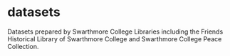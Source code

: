 # datasets
Datasets prepared by Swarthmore College Libraries including the Friends Historical Library of Swarthmore College and Swarthmore College Peace Collection.
